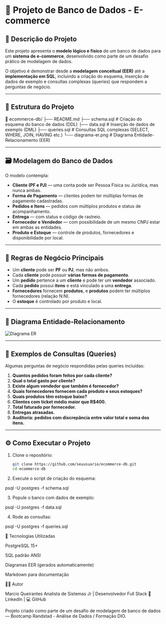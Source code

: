 # 🛒 Projeto de Banco de Dados - E-commerce

## 📘 Descrição do Projeto

Este projeto apresenta o **modelo lógico e físico** de um banco de dados para um **sistema de e-commerce**, desenvolvido como parte de um desafio prático de modelagem de dados.

O objetivo é demonstrar desde a **modelagem conceitual (EER)** até a **implementação em SQL**, incluindo a criação do esquema, inserção de dados de exemplo e consultas complexas (queries) que respondem a perguntas de negócio.

---

## 🧩 Estrutura do Projeto

📁 ecommerce-db/
├── README.md
├── schema.sql # Criação do esquema do banco de dados (DDL)
├── data.sql # Inserção de dados de exemplo (DML)
├── queries.sql # Consultas SQL complexas (SELECT, WHERE, JOIN, HAVING etc.)
└── diagrama-er.png # Diagrama Entidade-Relacionamento (EER)


---

## 🗃️ Modelagem do Banco de Dados

O modelo contempla:

- **Cliente (PF e PJ)** — uma conta pode ser Pessoa Física ou Jurídica, mas nunca ambas.
- **Forma de Pagamento** — clientes podem ter múltiplas formas de pagamento cadastradas.
- **Pedidos e Itens** — pedidos com múltiplos produtos e status de acompanhamento.
- **Entrega** — com status e código de rastreio.
- **Fornecedor e Vendedor** — com possibilidade de um mesmo CNPJ estar em ambas as entidades.
- **Produto e Estoque** — controle de produtos, fornecedores e disponibilidade por local.

---

## 🧠 Regras de Negócio Principais

- Um **cliente** pode ser **PF** ou **PJ**, mas não ambos.
- Cada **cliente** pode possuir **várias formas de pagamento**.
- Um **pedido** pertence a um **cliente** e pode ter um **vendedor** associado.
- Cada **pedido** possui **itens** e está vinculado a uma **entrega**.
- **Fornecedores** fornecem **produtos**, e **produtos** podem ter múltiplos fornecedores (relação N:N).
- O **estoque** é controlado por produto e local.

---

## 🧱 Diagrama Entidade-Relacionamento

![Diagrama ER](./diagrama-er.png)

---

## 🧾 Exemplos de Consultas (Queries)

Algumas perguntas de negócio respondidas pelas queries incluídas:

1. **Quantos pedidos foram feitos por cada cliente?**
2. **Qual o total gasto por cliente?**
3. **Existe algum vendedor que também é fornecedor?**
4. **Quais fornecedores fornecem cada produto e seus estoques?**
5. **Quais produtos têm estoque baixo?**
6. **Clientes com ticket médio maior que R$400.**
7. **Total faturado por fornecedor.**
8. **Entregas atrasadas.**
9. **Auditoria: pedidos com discrepância entre valor total e soma dos itens.**

---

## ⚙️ Como Executar o Projeto

1. Clone o repositório:
   ```bash
   git clone https://github.com/seuusuario/ecommerce-db.git
   cd ecommerce-db
2. Execute o script de criação do esquema:

psql -U postgres -f schema.sql


3. Popule o banco com dados de exemplo:

psql -U postgres -f data.sql


4. Rode as consultas:

psql -U postgres -f queries.sql

🧮 Tecnologias Utilizadas

PostgreSQL 15+

SQL padrão ANSI

Diagramas EER (gerados automaticamente)

Markdown para documentação

🧑‍💻 Autor

Marcio Queirantes
Analista de Sistemas Jr | Desenvolvedor Full Stack
📧 LinkedIn
 | 💻 GitHub

Projeto criado como parte de um desafio de modelagem de banco de dados — Bootcamp Randstad - Análise de Dados / Formação DIO.
